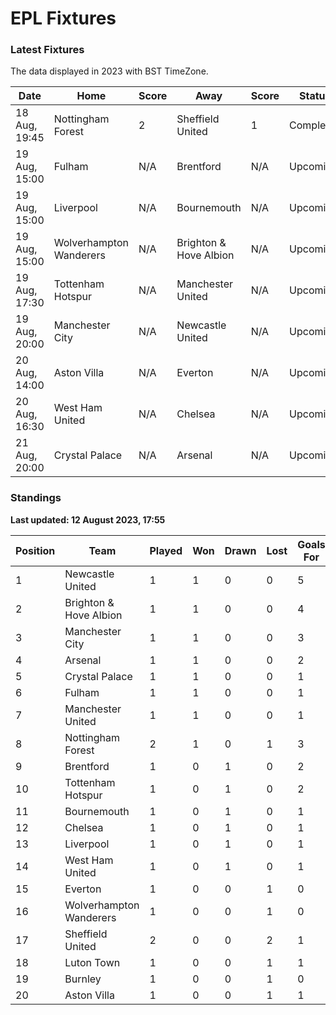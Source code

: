 # EPL Fixtures

### Latest Fixtures

The data displayed in 2023 with BST TimeZone.

<!-- START_TABLE -->
| Date | Home | Score | Away | Score | Status |
|-------------|--------|--------------|--------|--------------|--------|
| 18 Aug, 19:45 | Nottingham Forest | 2 | Sheffield United | 1 | Completed |
| 19 Aug, 15:00 | Fulham | N/A | Brentford | N/A | Upcoming |
| 19 Aug, 15:00 | Liverpool | N/A | Bournemouth | N/A | Upcoming |
| 19 Aug, 15:00 | Wolverhampton Wanderers | N/A | Brighton & Hove Albion | N/A | Upcoming |
| 19 Aug, 17:30 | Tottenham Hotspur | N/A | Manchester United | N/A | Upcoming |
| 19 Aug, 20:00 | Manchester City | N/A | Newcastle United | N/A | Upcoming |
| 20 Aug, 14:00 | Aston Villa | N/A | Everton | N/A | Upcoming |
| 20 Aug, 16:30 | West Ham United | N/A | Chelsea | N/A | Upcoming |
| 21 Aug, 20:00 | Crystal Palace | N/A | Arsenal | N/A | Upcoming |
<!-- END_TABLE -->

### Standings

**Last updated: 12 August 2023, 17:55**

<!-- START_STANDINGS -->
| Position | Team | Played | Won | Drawn | Lost | Goals For | Goals Against | Goal Difference | Points |
|----------|------|--------|-----|-------|------|-----------|---------------|-----------------|--------|
| 1 | Newcastle United | 1 | 1 | 0 | 0 | 5 | 1 | 4 | 3 |
| 2 | Brighton & Hove Albion | 1 | 1 | 0 | 0 | 4 | 1 | 3 | 3 |
| 3 | Manchester City | 1 | 1 | 0 | 0 | 3 | 0 | 3 | 3 |
| 4 | Arsenal | 1 | 1 | 0 | 0 | 2 | 1 | 1 | 3 |
| 5 | Crystal Palace | 1 | 1 | 0 | 0 | 1 | 0 | 1 | 3 |
| 6 | Fulham | 1 | 1 | 0 | 0 | 1 | 0 | 1 | 3 |
| 7 | Manchester United | 1 | 1 | 0 | 0 | 1 | 0 | 1 | 3 |
| 8 | Nottingham Forest | 2 | 1 | 0 | 1 | 3 | 3 | 0 | 3 |
| 9 | Brentford | 1 | 0 | 1 | 0 | 2 | 2 | 0 | 1 |
| 10 | Tottenham Hotspur | 1 | 0 | 1 | 0 | 2 | 2 | 0 | 1 |
| 11 | Bournemouth | 1 | 0 | 1 | 0 | 1 | 1 | 0 | 1 |
| 12 | Chelsea | 1 | 0 | 1 | 0 | 1 | 1 | 0 | 1 |
| 13 | Liverpool | 1 | 0 | 1 | 0 | 1 | 1 | 0 | 1 |
| 14 | West Ham United | 1 | 0 | 1 | 0 | 1 | 1 | 0 | 1 |
| 15 | Everton | 1 | 0 | 0 | 1 | 0 | 1 | -1 | 0 |
| 16 | Wolverhampton Wanderers | 1 | 0 | 0 | 1 | 0 | 1 | -1 | 0 |
| 17 | Sheffield United | 2 | 0 | 0 | 2 | 1 | 3 | -2 | 0 |
| 18 | Luton Town | 1 | 0 | 0 | 1 | 1 | 4 | -3 | 0 |
| 19 | Burnley | 1 | 0 | 0 | 1 | 0 | 3 | -3 | 0 |
| 20 | Aston Villa | 1 | 0 | 0 | 1 | 1 | 5 | -4 | 0 |
<!-- END_STANDINGS -->
